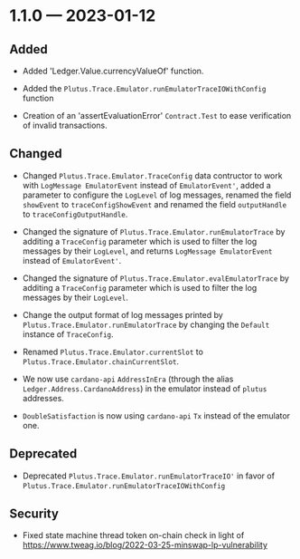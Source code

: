 
<a id='changelog-1.1.0'></a>
# 1.1.0 — 2023-01-12

## Added

- Added 'Ledger.Value.currencyValueOf' function.

- Added the `Plutus.Trace.Emulator.runEmulatorTraceIOWithConfig` function

- Creation of an 'assertEvaluationError' `Contract.Test` to ease verification of
  invalid transactions.

## Changed

- Changed `Plutus.Trace.Emulator.TraceConfig` data contructor to work with `LogMessage EmulatorEvent`
  instead of `EmulatorEvent'`, added a parameter to configure the `LogLevel` of log messages,
  renamed the field `showEvent` to `traceConfigShowEvent` and renamed the field `outputHandle` to
  `traceConfigOutputHandle`.

- Changed the signature of `Plutus.Trace.Emulator.runEmulatorTrace` by additing a `TraceConfig`
  parameter which is used to filter the log messages by their `LogLevel`, and returns `LogMessage
  EmulatorEvent` instead of `EmulatorEvent'`.

- Changed the signature of `Plutus.Trace.Emulator.evalEmulatorTrace` by additing a `TraceConfig`
  parameter which is used to filter the log messages by their `LogLevel`.

- Change the output format of log messages printed by `Plutus.Trace.Emulator.runEmulatorTrace` by
  changing the `Default` instance of `TraceConfig`.

- Renamed `Plutus.Trace.Emulator.currentSlot` to `Plutus.Trace.Emulator.chainCurrentSlot`.

- We now use `cardano-api` `AddressInEra` (through the alias
  `Ledger.Address.CardanoAddress`) in the emulator instead of `plutus`
  addresses.

- `DoubleSatisfaction` is now using `cardano-api` `Tx` instead of the emulator
  one.

## Deprecated

- Deprecated `Plutus.Trace.Emulator.runEmulatorTraceIO'` in favor of `Plutus.Trace.Emulator.runEmulatorTraceIOWithConfig`

## Security

- Fixed state machine thread token on-chain check in light of https://www.tweag.io/blog/2022-03-25-minswap-lp-vulnerability
